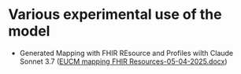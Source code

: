 # Various experimental use of the model
- Generated Mapping with FHIR REsource and Profiles wilth Claude Sonnet 3.7 ([EUCM mapping FHIR Resources-05-04-2025.docx](https://github.com/slotti64/HL7-EU-Common-cancer-concept-model/blob/main/EUCM%20mapping%20FHIR%20Resources-05-04-2025.docx))